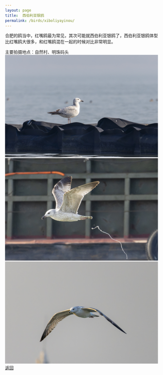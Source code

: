 ```yaml
---
layout: page
title: 	西伯利亚银鸥
permalink: /birds/xiboliyayinou/
---
```

合肥的鸥当中，红嘴鸥最为常见，其次可能就西伯利亚银鸥了，西伯利亚银鸥体型比红嘴鸥大很多，和红嘴鸥混在一起的时候对比非常明显。

主要拍摄地点：自然村、明珠码头
![](../picture/西伯利亚银鸥/0U9A5198-CR3_DxO_DeepPRIMEXD.jpg)
![](../picture/西伯利亚银鸥/0U9A5048-CR3_DxO_DeepPRIMEXD.jpg)
![](../picture/西伯利亚银鸥/0U9A5108-CR3_DxO_DeepPRIMEXD.jpg)
[返回](../../)
